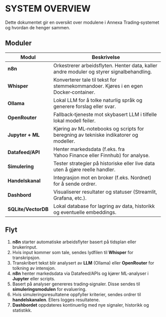 # SYSTEM OVERVIEW

Dette dokumentet gir en oversikt over modulene i Annexa Trading‑systemet og hvordan de henger sammen.

## Moduler

| Modul           | Beskrivelse                                                                                                                                  |
|-----------------|----------------------------------------------------------------------------------------------------------------------------------------------|
| **n8n**         | Orkestrerer arbeidsflyten. Henter data, kaller andre moduler og styrer signalbehandling.                                                     |
| **Whisper**     | Konverterer tale til tekst for stemmekommandoer. Kjøres i en egen Docker‑container.                                                         |
| **Ollama**      | Lokal LLM for å tolke naturlig språk og generere forslag eller svar.                                                                        |
| **OpenRouter**  | Fallback‑tjeneste mot skybasert LLM i tilfelle lokal modell feiler.                                                                          |
| **Jupyter + ML**| Kjøring av ML‑notebooks og scripts for beregning av tekniske indikatorer og modeller.                                                        |
| **Datafeed/API**| Henter markedsdata (f.eks. fra Yahoo Finance eller Finnhub) for analyse.                                                                    |
| **Simulering**  | Tester strategier på historiske eller live data uten å gjøre reelle handler.                                                                 |
| **Handelskanal**| Integrasjon mot en broker (f.eks. Nordnet) for å sende ordrer.                                                                               |
| **Dashbord**    | Visualiserer resultater og statuser (Streamlit, Grafana, etc.).                                                                              |
| **SQLite/VectorDB** | Lokal database for lagring av data, historikk og eventuelle embeddings.                                                                 |

## Flyt

1. **n8n** starter automatiske arbeidsflyter basert på tidsplan eller brukerinput.
2. Hvis input kommer som tale, sendes lydfilen til **Whisper** for transkripsjon.
3. Transkribert tekst blir analysert av **LLM** (Ollama) eller **OpenRouter** for tolkning av intensjon.
4. **n8n** henter markedsdata via Datafeed/APIs og kjører ML‑analyser i **Jupyter** eller scripts.
5. Basert på analyser genereres trading‑signaler. Disse sendes til **simuleringsmodulen** for evaluering.
6. Hvis simuleringsresultatene oppfyller kriterier, sendes ordrer til **handelskanalen**. Ellers logges resultatene.
7. **Dashbordet** oppdateres kontinuerlig med nye signaler, historikk og statistikk.